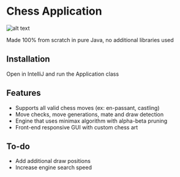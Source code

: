 # Chess Application

![alt text](https://github.com/imdividual/chess-engine/blob/master/poster.png "")

Made 100% from scratch in pure Java, no additional libraries used

## Installation
Open in IntelliJ and run the Application class

## Features
* Supports all valid chess moves (ex: en-passant, castling)
* Move checks, move generations, mate and draw detection
* Engine that uses minimax algorithm with alpha-beta pruning
* Front-end responsive GUI with custom chess art

## To-do
* Add additional draw positions
* Increase engine search speed


